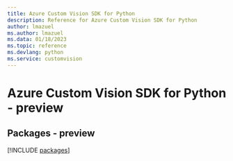 ```yaml
---
title: Azure Custom Vision SDK for Python
description: Reference for Azure Custom Vision SDK for Python
author: lmazuel
ms.author: lmazuel
ms.data: 01/18/2023
ms.topic: reference
ms.devlang: python
ms.service: customvision
---
```

# Azure Custom Vision SDK for Python - preview
## Packages - preview
[!INCLUDE [packages](custom-vision-index.md)]